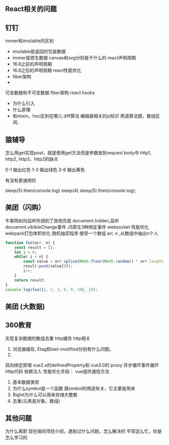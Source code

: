 ## React相关的问题
## 钉钉
immer和imutable的区别
- imutable是返回的包装数据
- immer是原生数据
canvas和svg分别是干什么的
react声明周期
- 16.8之前的声明周期
- 16.8之后的声明周期
react性能优化
- fiber架构
- 
可变数据和不可变数据
fiber架构
react hooks
- 为什么引入
- 什么原理
- 和mixin，hoc区别在哪儿
diff算法
编辑器相关的js知识
两道算法题，数组区间、

## 猿辅导
怎么用get实现post，就是使用get方法但是参数放到request body中
http1, http2, http3，http2的缺点

0-1 输出红色
1-3 输出绿色
3-6 输出黄色

有没有更通用的


sleep(5).then(console.log)
sleep(4)
sleep(5).then(console.log);

## 美团（闪购）
牛客网如何监听你调到了其他页面
document.hidden,监听 docuemnt.vibibleChange事件
JS原生3种绑定事件
websocket
性能优化
webpack打包体积优化
随机抽奖程序 接受一个数组 arr, n ,从数组中抽出n个人
```js
function foo(arr, n) {
    const result = [];
    let i = 0;
    while( i < n) {
        const value = arr.splice(Math.floor(Math.random() * arr.length), 1)
        result.push(value[0]);
        i++;
    }
    return result;
}
console.log(foo([1, 2, 3, 6, 9, 10], 2));
```


## 美团 (大数据)



## 360教育
实现复杂数据的数组去重
http缓存
http相关
1. 浏览器缓存, Etag和last-modified分别有什么问题。
2. 

双向绑定原理
vue2.x的definedProperty和 vue3.0的 proxy
异步循环事件循环
Http代码
依赖注入
性能优化手段：
vue组件通信方法

1. 基本数据类型
2. 为什么symbol是一个函数
跟simbol的用途有关，它主要是用来
3. BigInt为什么可以用来存储大整数
4. 去重(元素是对象，数组)


## 其他问题
为什么离职
现在做的项目介绍，遇到过什么问题，怎么解决的
平常这么忙，你是怎么学习的